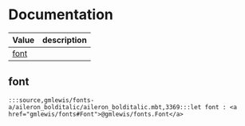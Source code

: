 # Documentation
|Value|description|
|---|---|
|[font](#font)||

## font

```moonbit
:::source,gmlewis/fonts-a/aileron_bolditalic/aileron_bolditalic.mbt,3369:::let font : <a href="gmlewis/fonts#Font">@gmlewis/fonts.Font</a>
```

